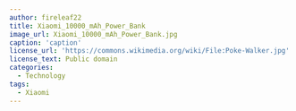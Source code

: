 ```yaml
---
author: fireleaf22
title: Xiaomi_10000_mAh_Power_Bank
image_url: Xiaomi_10000_mAh_Power_Bank.jpg
caption: 'caption'
license_url: 'https://commons.wikimedia.org/wiki/File:Poke-Walker.jpg'
license_text: Public domain
categories:
  - Technology
tags:
  - Xiaomi
---
```

